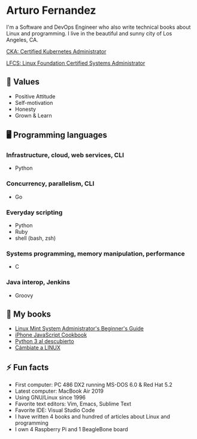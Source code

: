 # Arturo Fernandez
I'm a Software and DevOps Engineer who also write technical books about Linux
and programming. I live in the beautiful and sunny city of Los Angeles, CA.

[CKA: Certified Kubernetes Administrator](https://www.youracclaim.com/badges/a93b25a9-08cf-468f-8110-401316e62565/public_url)

[LFCS: Linux Foundation Certified Systems Administrator](https://www.youracclaim.com/badges/18a818d8-16a5-48fa-93da-4abb5c45d6d8/public_url)

## 💪 Values
* Positive Attitude
* Self-motivation
* Honesty
* Grown & Learn

## 🖥 Programming languages
### Infrastructure, cloud, web services, CLI
* Python
### Concurrency, parallelism, CLI
* Go
### Everyday scripting
* Python
* Ruby
* shell (bash, zsh)
### Systems programming, memory manipulation, performance
* C
### Java interop, Jenkins
* Groovy

## 📖 My books
* [Linux Mint System Administrator's Beginner's Guide](https://www.packtpub.com/product/linux-mint-system-administrator-s-beginner-s-guide/9781849519601)
* [iPhone JavaScript Cookbook](https://www.packtpub.com/product/iphone-javascript-cookbook/9781849691086)
* [Python 3 al descubierto](https://www.amazon.com/Python-descubierto-2a-ed-Spanish-ebook/dp/B01GIW4N1K)
* [Cámbiate a LINUX](https://www.amazon.com/C%C3%A1mbiate-LINUX-Spanish-Arturo-Fern%C3%A1ndez-ebook/dp/B00AWRC4LY)

## ⚡ Fun facts
* First computer: PC 486 DX2 running MS-DOS 6.0 & Red Hat 5.2
* Latest computer: MacBook Air 2019
* Using GNU/Linux since 1996
* Favorite text editors: Vim, Emacs, Sublime Text
* Favorite IDE: Visual Studio Code
* I have written 4 books and hundred of articles about Linux and programming
* I own 4 Raspberry Pi and 1 BeagleBone board
